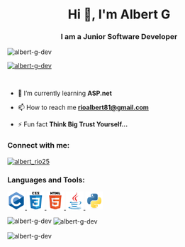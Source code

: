 <h1 align="center">Hi 👋, I'm Albert G</h1>
<h3 align="center">I am a  Junior Software Developer</h3>

<p align="left"> <img src="https://komarev.com/ghpvc/?username=albert-g-dev&label=Profile%20views&color=0e75b6&style=flat" alt="albert-g-dev" /> </p>

<p align="left"> <a href="https://github.com/ryo-ma/github-profile-trophy"><img src="https://github-profile-trophy.vercel.app/?username=albert-g-dev" alt="albert-g-dev" /></a> </p>

<p align="left"> <a href="https://twitter.com/" target="blank"><img src="https://img.shields.io/twitter/follow/?logo=twitter&style=for-the-badge" alt="" /></a> </p>

- 🌱 I’m currently learning **ASP.net**

- 📫 How to reach me **rioalbert81@gmail.com**

- ⚡ Fun fact **Think Big Trust Yourself...**

<h3 align="left">Connect with me:</h3>
<p align="left">
<a href="https://instagram.com/albert_rio25" target="blank"><img align="center" src="https://raw.githubusercontent.com/rahuldkjain/github-profile-readme-generator/master/src/images/icons/Social/instagram.svg" alt="albert_rio25" height="30" width="40" /></a>
</p>

<h3 align="left">Languages and Tools:</h3>
<p align="left"> <a href="https://www.cprogramming.com/" target="_blank" rel="noreferrer"> <img src="https://raw.githubusercontent.com/devicons/devicon/master/icons/c/c-original.svg" alt="c" width="40" height="40"/> </a> <a href="https://www.w3schools.com/css/" target="_blank" rel="noreferrer"> <img src="https://raw.githubusercontent.com/devicons/devicon/master/icons/css3/css3-original-wordmark.svg" alt="css3" width="40" height="40"/> </a> <a href="https://www.w3.org/html/" target="_blank" rel="noreferrer"> <img src="https://raw.githubusercontent.com/devicons/devicon/master/icons/html5/html5-original-wordmark.svg" alt="html5" width="40" height="40"/> </a> <a href="https://www.java.com" target="_blank" rel="noreferrer"> <img src="https://raw.githubusercontent.com/devicons/devicon/master/icons/java/java-original.svg" alt="java" width="40" height="40"/> </a> <a href="https://www.python.org" target="_blank" rel="noreferrer"> <img src="https://raw.githubusercontent.com/devicons/devicon/master/icons/python/python-original.svg" alt="python" width="40" height="40"/> </a> </p>

<p><img align="left" src="https://github-readme-stats.vercel.app/api/top-langs?username=albert-g-dev&show_icons=true&locale=en&layout=compact" alt="albert-g-dev" /></p>

<p>&nbsp;<img align="center" src="https://github-readme-stats.vercel.app/api?username=albert-g-dev&show_icons=true&locale=en" alt="albert-g-dev" /></p>

<p><img align="center" src="https://github-readme-streak-stats.herokuapp.com/?user=albert-g-dev&" alt="albert-g-dev" /></p>

